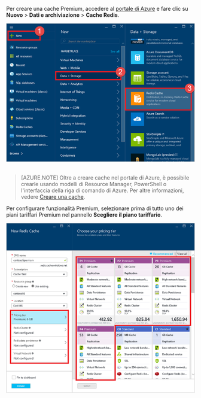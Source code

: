 Per creare una cache Premium, accedere al [portale di Azure](https://portal.azure.com) e fare clic su **Nuovo** > **Dati e archiviazione** > **Cache Redis**.

![Create cache](media/redis-cache-premium-create/redis-cache-new-cache-menu.png)  

>[AZURE.NOTE] Oltre a creare cache nel portale di Azure, è possibile crearle usando modelli di Resource Manager, PowerShell o l'interfaccia della riga di comando di Azure. Per altre informazioni, vedere [Creare una cache](../articles/redis-cache/cache-dotnet-how-to-use-azure-redis-cache.md#create-a-cache).

Per configurare funzionalità Premium, selezionare prima di tutto uno dei piani tariffari Premium nel pannello **Scegliere il piano tariffario**.

![Scegliere il livello di prezzo](media/redis-cache-premium-create/redis-cache-premium-pricing-tier.png)

<!---HONumber=AcomDC_0817_2016-->